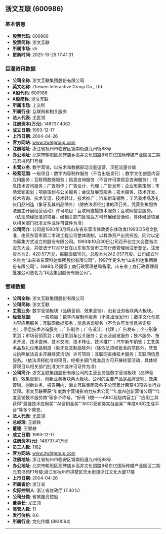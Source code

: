 ## 浙文互联 (600986)

### 基本信息

- **股票代码**: 600986
- **股票简称**: 浙文互联
- **所属市场**: sh
- **更新时间**: 2025-10-25 17:41:31

### 巨潮资讯数据

- **公司全称**: 浙文互联集团股份有限公司
- **英文名称**: Zhewen Interactive Group Co., Ltd.
- **A股代码**: 600986
- **A股简称**: 浙文互联
- **所属市场**: 上交所
- **所属行业**: 互联网和相关服务
- **法人代表**: 尤匡领
- **注册资本(万元)**: 148737.4062
- **成立日期**: 1993-12-17
- **上市日期**: 2004-04-26
- **官方网站**: www.zwhlgroup.com
- **注册地址**: 浙江省杭州市临安区锦南街道九州街88号
- **办公地址**: 北京市朝阳区高碑店乡高井文化园路8号东亿国际传媒产业园区二期元君书苑F1号楼
- **主营业务**: 数字营销，以技术和数据驱动流量运营，深挖流量价值
- **经营范围**: 一般项目：数字内容制作服务（不含出版发行）；数字文化创意内容应用服务；互联网数据服务；信息咨询服务（不含许可类信息咨询服务）；信息技术咨询服务；广告制作；广告设计、代理；广告发布；企业形象策划；市场营销策划；项目策划与公关服务；会议及展览服务；技术服务、技术开发、技术咨询、技术交流、技术转让、技术推广；汽车新车销售；工艺美术品及礼仪用品制造（象牙及其制品除外）（除依法须经批准的项目外，凭营业执照依法自主开展经营活动）许可项目：互联网直播技术服务；互联网信息服务。（依法须经批准的项目，经相关部门批准后方可开展经营活动，具体经营项目以相关部门批准文件或许可证件为准）
- **公司简介**: 公司是1993年3月经山东省东营市体改委东体改发[1993]35号文批准，由原东营市第二市政工程公司整体改制，以其净资产出资折股，同时以定向募集方式设立的股份有限公司。1993年10月30日公司召开创立大会暨首次股东大会，并依法于12月17日在山东省东营市工商行政管理局注册登记，注册资本为2，420.57万元，每股面值10元，总股本为242.057万股。公司成立时名称为“山东省东营科达集团股份有限公司”，1997年更名为“山东科达集团股份有限公司”，1998年经国家工商行政管理总局备案，山东省工商行政管理局批准公司更名为“科达集团股份有限公司”。

### 雪球数据

- **公司全称**: 浙文互联集团股份有限公司
- **公司简称**: 浙文互联
- **主营业务**: 数字营销板块（品牌营销、效果营销）、创新业务板块两大板块。
- **经营范围**: 　　一般项目：数字内容制作服务（不含出版发行）；数字文化创意内容应用服务；互联网数据服务；信息咨询服务（不含许可类信息咨询服务）；信息技术咨询服务；广告制作；广告设计、代理；广告发布；企业形象策划；市场营销策划；项目策划与公关服务；会议及展览服务；技术服务、技术开发、技术咨询、技术交流、技术转让、技术推广；汽车新车销售；工艺美术品及礼仪用品制造（象牙及其制品除外）（除依法须经批准的项目外，凭营业执照依法自主开展经营活动）许可项目：互联网直播技术服务；互联网信息服务。（依法须经批准的项目，经相关部门批准后方可开展经营活动，具体经营项目以相关部门批准文件或许可证件为准）
- **公司简介**: 浙文互联集团股份有限公司的主营业务是数字营销板块（品牌营销、效果营销）、创新业务板块两大板块。公司的主要产品是品牌营销、效果营销、创新业务。报告期内，浙文互联集团及各子公司累计荣获43项各类行业奖项。浙文互联荣获“年度数字营销影响力技术公司”“年度AI创新营销公司”“年度营销技术服务商”等多个称号，“好奇飞梭——AIGC超级内容工厂”应用工具获得“最佳技术应用奖”“AI营销金奖”“AIGC营销类实战金案”“年度AIGC生成平台”等多个荣誉。
- **法人代表**: 尤匡领
- **总经理**: 王颖轶
- **董秘**: 王颖轶
- **成立日期**: 1993-12-17
- **注册资本(元)**: 148737.41万元
- **员工人数**: 1162
- **官方网站**: www.zwhlgroup.com
- **注册地址**: 浙江省杭州市临安区锦南街道九州街88号
- **办公地址**: 北京市朝阳区高碑店乡高井文化园路8号东亿国际传媒产业园区二期元君书苑F1号楼;浙江省杭州市拱墅区天水街道浙江文化大厦17楼
- **上市日期**: 2004-04-26
- **所属省份**: 浙江省
- **实际控制人**: 浙江省财政厅 (7.40%)
- **公司分类**: 省属国资控股
- **董事长**: 尤匡领
- **高管人数**: 11
- **发行价格**: 8.6
- **所属行业**: 文化传媒 (BK0064)

---